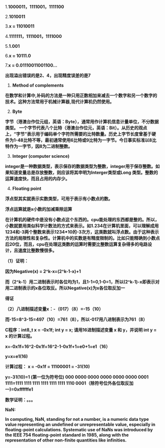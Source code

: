 
1.**1000011，1111001，1111100**

 

2.**1010011**

3.**x = 11010011**

4.**1111111，1111001，1111000**


5.**1.001**


6.**x = 10111.0**


7.**x = 0.01110011001100...**

**出现溢出错误的是2、4，出现精度误差的是7**


1. **Method of complements**

**在数学和计算中,补码的方法是一种只用正数相加来减去一个数字和另一个数字的技术。这种方法常用于机械计算器,现代计算机仍然使用。**


2. **Byte**

**字节（港澳台作位元组，英语：Byte），通常用作计算机信息计量单位，不分数据类型。 一个字节代表八个比特（港澳台作位元，英语：Bit）。从历史的观点上，“字节”表示用于编码单个字符所需要的比特数量。历史上字节长度曾基于硬件为1-48比特不等，最初通常使用6比特或9比特为一字节。今日事实标准以8比特作为一字节，因8为二进制整数。**

3. **Integer (computer science)**

**integer是一种数据类型，表示保存的数据类型为整数，integer用于保存整数。如果知道变量总是存放整数，则应该将其申明为Interger类型或Long 类型。整数的运算速度快，而且占用的内存少。**

4. **Floating point**

**浮点型其实就表示实数类型，可用于表示有小数点的数。**

**浮点运算就是x小数的加减乘除运算**

**在计算机的硬件中是没有小数点这个东西的。cpu能处理的东西都是整的。所以，小数就要用类似科学计数法的方式来表示。如1.234在计算机里面，可以理解成用1234和-3两个整数来表示1234*10的-3次方，这类数就叫浮点数。由于这种表示方法的局限性和复杂性。计算机中的实数是有精度限制的。比如只能精确到小数点后20位，而且，cpu在处理这类数的运算时需要比整数运算复杂得多的电路设计，且速度比整数慢很多。**


**（1）证明：**

**因为Negative(x) = 2^k-x=(2^k-1-x)+1**

**而（2^k-1）用二进制表示时各位均为1，且1-1=0,1-0=1，所以(2^k-1)-x即表示对用二进制表示的x各位取反。所以Negative(x)为x各位取反加一**

**得证**

**（2）八进制描述变量x：-（017）（8）=-15（10）**

**而-15=8^3-15=497（10）=761（8），所以-017用八进制表示为761（8）**

**C程序：int8_t x = -0x1f; int y = x; 请用16进制描述变量 x 和 y，并说明 int y = x 的计算过程。**

**x=-0x1f=16^2-0x1f=16^2-1-0x1f+1=e0+1=e1（16）**

**y=x=e1(16)**

**计算过程：**
**x = -0x1f = 11100001 = -31(10)**

**y=-31(10)=1 (第一位为符号位) 000 0000 0000 0000 0000 0000 0001 1111=1111 1111 1111 1111 1111 1111 1110 0001（除符号位外各位取反加一)=0xffffffe1**

**数学证明：。。。**



**NaN:**

**In computing, NaN, standing for not a number, is a numeric data type value representing an undefined or unrepresentable value, especially in floating-point calculations. Systematic use of NaNs was introduced by the IEEE 754 floating-point standard in 1985, along with the representation of other non-finite quantities like infinities.**